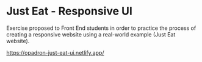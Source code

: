 # Just Eat - Responsive UI 

Exercise proposed to Front End students in order to practice the process of creating a responsive website using a real-world example (Just Eat website). 

https://opadron-just-eat-ui.netlify.app/
